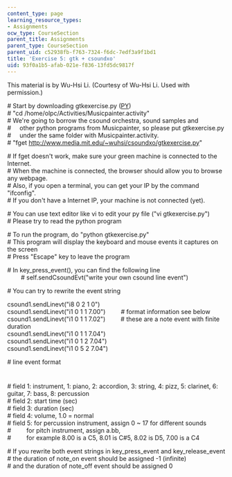 ```yaml
---
content_type: page
learning_resource_types:
- Assignments
ocw_type: CourseSection
parent_title: Assignments
parent_type: CourseSection
parent_uid: c52938fb-f763-7324-f6dc-7edf3a9f1bd1
title: 'Exercise 5: gtk + csoundxo'
uid: 93f0a1b5-afab-021e-f836-13fd5dc9817f
---
```


This material is by Wu-Hsi Li. (Courtesy of Wu-Hsi Li. Used with permission.)

\# Start by downloading gtkexercise.py ([PY](/courses/media-arts-and-sciences/mas-110-fundamentals-of-computational-media-design-fall-2008/assignments/gtkexercise.py))  
\# "cd /home/olpc/Activities/Musicpainter.activity"  
\# We're going to borrow the csound orchestra, sound samples and  
#     other python programs from Musicpainter, so please put gtkexercise.py  
#     under the same folder with Musicpainter.activity.   
\# "fget http://www.media.mit.edu/~wuhsi/csoundxo/gtkexercise.py"  
  
\# If fget doesn't work, make sure your green machine is connected to the Internet.  
\# When the machine is connected, the browser should allow you to browse any webpage.  
\# Also, if you open a terminal, you can get your IP by the command "ifconfig".  
\# If you don't have a Internet IP, your machine is not connected (yet).  
  
\# You can use text editor like vi to edit your py file ("vi gtkexercise.py")  
\# Please try to read the python program  
  
\# To run the program, do "python gtkexercise.py"  
\# This program will display the keyboard and mouse events it captures on the screen  
\# Press "Escape" key to leave the program  
  
\# In key\_press\_event(), you can find the following line   
        # self.sendCsoundEvt("write your own csound line event")  
  
\# You can try to rewrite the event string  
  
csound1.sendLinevt("i8 0 2 1 0")    
csound1.sendLinevt("i1 0 1 1 7.00")         # format information see below  
csound1.sendLinevt("i1 0 1 1 7.02")         # these are a note event with finite duration  
csound1.sendLinevt("i1 0 1 1 7.04")  
csound1.sendLinevt("i1 0 1 2 7.04")  
csound1.sendLinevt("i1 0 5 2 7.04")  
  
\# line event format  
#  
\# field 1: instrument, 1: piano, 2: accordion, 3: string, 4: pizz, 5: clarinet, 6: guitar, 7: bass, 8: percussion  
\# field 2: start time (sec)  
\# field 3: duration (sec)  
\# field 4: volume, 1.0 = normal  
\# field 5: for percussion instrument, assign 0 ~ 17 for different sounds  
#         for pitch instrument, assign a.bb,  
#         for example 8.00 is a C5, 8.01 is C#5, 8.02 is D5, 7.00 is a C4  
  
\# If you rewrite both event strings in key\_press\_event and key\_release\_event  
\# the duration of note\_on event should be assigned -1 (infinite)  
\# and the duration of note\_off event should be assigned 0